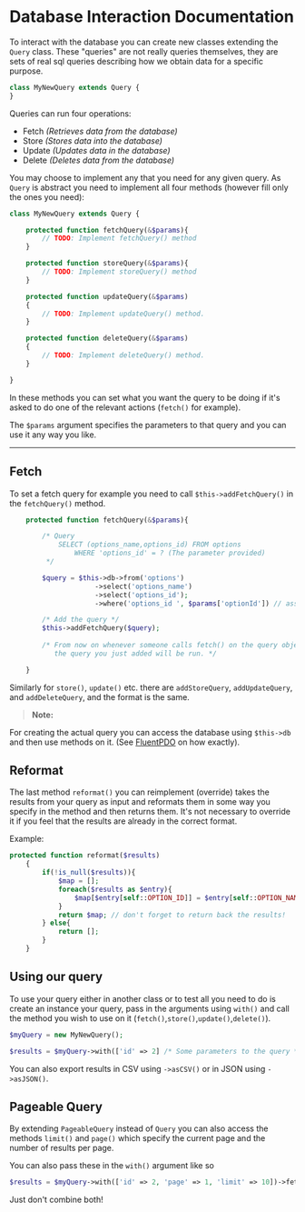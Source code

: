 Database Interaction Documentation
===================


To interact with the database you can create new classes extending the `Query` class. These "queries" are not really queries themselves, they are sets of real sql queries describing how we obtain data for a specific purpose.

```php
class MyNewQuery extends Query {
}
```

Queries can run four operations:
- Fetch  *(Retrieves data from the database)*
- Store  *(Stores data into the database)*
- Update *(Updates data in the database)*
- Delete *(Deletes data from the database)*

You may choose to implement any that you need for any given query. As `Query` is abstract you need to implement all four methods (however fill only the ones you need):

```php
class MyNewQuery extends Query {

	protected function fetchQuery(&$params){
		// TODO: Implement fetchQuery() method
	}

	protected function storeQuery(&$params){
		// TODO: Implement storeQuery() method
	}

	protected function updateQuery(&$params)
    {
        // TODO: Implement updateQuery() method.
    }

    protected function deleteQuery(&$params)
    {
        // TODO: Implement deleteQuery() method.
    }

}
```

In these methods you can set what you want the query to be doing if it's asked to do one of the relevant actions (`fetch()` for example).

The `$params` argument specifies the parameters to that query and you can use it any way you like.



----------


Fetch
-------------

To set a fetch query for example you need to call `$this->addFetchQuery()` in the `fetchQuery()` method.

```php
	protected function fetchQuery(&$params){

	    /* Query
	        SELECT (options_name,options_id) FROM options
	            WHERE 'options_id' = ? (The parameter provided)
	     */

		$query = $this->db->from('options')
					 ->select('options_name')
					 ->select('options_id');
					 ->where('options_id ', $params['optionId']) // assuming whoever calls this passes an optionsId in the params array

		/* Add the query */
		$this->addFetchQuery($query);
		
		/* From now on whenever someone calls fetch() on the query object,
		   the query you just added will be run. */

	}
```


Similarly for `store()`, `update()` etc. there are `addStoreQuery`, `addUpdateQuery`, and `addDeleteQuery`, and the format is the same.



> **Note:**

For creating the actual query you can access the database using `$this->db` and then use methods on it. (See [FluentPDO](http://fpdo.github.io/fluentpdo/) on how exactly).

Reformat
-------------
The last method `reformat()` you can reimplement (override) takes the results from your query as input and reformats them in some way you specify in the method and then returns them. 
It's not necessary to override it if you feel that the results are already in the correct format.

Example:
```php
protected function reformat($results)
    {
    	if(!is_null($results)){
    		$map = [];
    		foreach($results as $entry){
    			$map[$entry[self::OPTION_ID]] = $entry[self::OPTION_NAME];
    		}
    		return $map; // don't forget to return back the results!
    	} else{
    	    return []; 
    	}
    }
```

Using our query
-----------------

To use your query either in another class or to test all you need to do is create an instance your query, pass in the arguments using `with()` and call the method you wish to use on it (`fetch()`,`store()`,`update()`,`delete()`).

```php
$myQuery = new MyNewQuery();

$results = $myQuery->with(['id' => 2] /* Some parameters to the query */)->fetch()->asArray();
```

You can also export results in CSV using `->asCSV()` or in JSON using `->asJSON()`.




Pageable Query
--------------

By extending `PageableQuery` instead of `Query` you can also access the methods `limit()` and `page()` which specify the current page and the number of results per page.

You can also pass these in the `with()` argument like so 

```php
$results = $myQuery->with(['id' => 2, 'page' => 1, 'limit' => 10])->fetch()->asArray();
```

Just don't combine both!